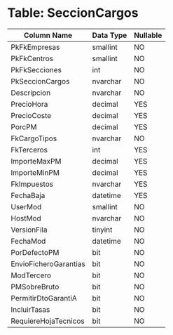 # Table: SeccionCargos

| Column Name | Data Type | Nullable |
|-------------|-----------|----------|
| PkFkEmpresas | smallint | NO |
| PkFkCentros | smallint | NO |
| PkFkSecciones | int | NO |
| PkSeccionCargos | nvarchar | NO |
| Descripcion | nvarchar | NO |
| PrecioHora | decimal | YES |
| PrecioCoste | decimal | YES |
| PorcPM | decimal | YES |
| FkCargoTipos | nvarchar | NO |
| FkTerceros | int | YES |
| ImporteMaxPM | decimal | YES |
| ImporteMinPM | decimal | YES |
| FkImpuestos | nvarchar | YES |
| FechaBaja | datetime | YES |
| UserMod | smallint | NO |
| HostMod | nvarchar | NO |
| VersionFila | tinyint | NO |
| FechaMod | datetime | NO |
| PorDefectoPM | bit | NO |
| EnvioFicheroGarantias | bit | NO |
| ModTercero | bit | NO |
| PMSobreBruto | bit | NO |
| PermitirDtoGarantiA | bit | NO |
| IncluirTasas | bit | NO |
| RequiereHojaTecnicos | bit | NO |
